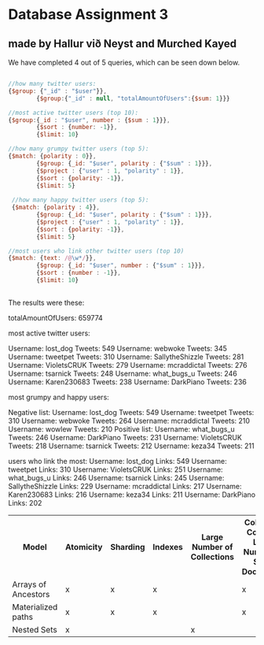 <h1>Database Assignment 3</h1>
<h2>made by Hallur við Neyst and Murched Kayed</h2>
<p>We have completed 4 out of 5 queries, which can be seen down below.</p>

```javascript

//how many twitter users:
{$group: {"_id" : "$user"}},
        {$group:{"_id" : null, "totalAmountOfUsers":{$sum: 1}}}

//most active twitter users (top 10):
{$group:{_id : "$user", number : {$sum : 1}}},
        {$sort : {number: -1}},
        {$limit: 10}

//how many grumpy twitter users (top 5):
{$match: {polarity : 0}},
        {$group: {_id: "$user", polarity : {"$sum" : 1}}},
        {$project : {"user" : 1, "polarity" : 1}},
        {$sort : {polarity: -1}},
        {$limit: 5}
        
 //how many happy twitter users (top 5):
 {$match: {polarity : 4}},
        {$group: {_id: "$user", polarity : {"$sum" : 1}}},
        {$project : {"user" : 1, "polarity" : 1}},
        {$sort : {polarity: -1}},
        {$limit: 5}

//most users who link other twitter users (top 10)
{$match: {text: /@\w*/}},
        {$group: {_id: "$user", number : {"$sum" : 1}}},
        {$sort : {number : -1}},
        {$limit: 10}
        
```

The results were these:

totalAmountOfUsers: 659774

most active twitter users:

Username: lost_dog Tweets: 549
Username: webwoke Tweets: 345
Username: tweetpet Tweets: 310
Username: SallytheShizzle Tweets: 281
Username: VioletsCRUK Tweets: 279
Username: mcraddictal Tweets: 276
Username: tsarnick Tweets: 248
Username: what_bugs_u Tweets: 246
Username: Karen230683 Tweets: 238
Username: DarkPiano Tweets: 236

most grumpy and happy users:

Negative list:
Username: lost_dog Tweets: 549
Username: tweetpet Tweets: 310
Username: webwoke Tweets: 264
Username: mcraddictal Tweets: 210
Username: wowlew Tweets: 210
Positive list:
Username: what_bugs_u Tweets: 246
Username: DarkPiano Tweets: 231
Username: VioletsCRUK Tweets: 218
Username: tsarnick Tweets: 212
Username: keza34 Tweets: 211

users who link the most:
Username: lost_dog Links: 549
Username: tweetpet Links: 310
Username: VioletsCRUK Links: 251
Username: what_bugs_u Links: 246
Username: tsarnick Links: 245
Username: SallytheShizzle Links: 229
Username: mcraddictal Links: 217
Username: Karen230683 Links: 216
Username: keza34 Links: 211
Username: DarkPiano Links: 202

<table>
  <tr>
    <th>Model</th>
    <th>Atomicity</th>
    <th>Sharding</th> 
    <th>Indexes</th>
    <th>Large Number of Collections</th>
    <th>Collection Contains Large Number of Small Documents</th>
          </tr>
 <tr>
    <td>Arrays of Ancestors</td>
    <td>x</td> 
    <td>x</td>
         <td>x</td>
         <td></td>
         <td>x</td>

  </tr>
  <tr>
   <td>Materialized paths</td>
    <td>x</td> 
    <td>x</td>
          <td>x</td>
          <td></td>
          <td>x</td>
      
  </tr>
          <tr>
    <td>Nested Sets</td>
    <td>x</td> 
    <td></td>
                  <td></td>
                  <td>x</td>
                  <td></td>

  </tr>
  </tr>
</table>
